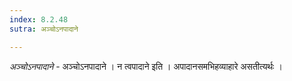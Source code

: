 ```yaml
---
index: 8.2.48
sutra: अञ्चोऽनपादाने

---
```

_अञ्चोऽनपादाने_ - अञ्चोऽनपादाने । न त्वपादाने इति । अपादानसमभिहव्याहारे असतीत्यर्थः । 